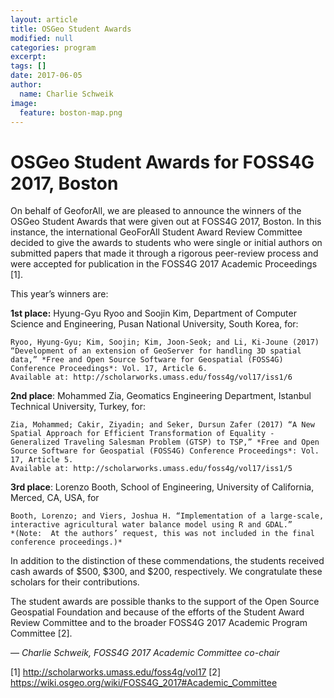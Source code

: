 ```yaml
---
layout: article
title: OSGeo Student Awards
modified: null
categories: program
excerpt:
tags: []
date: 2017-06-05
author:
  name: Charlie Schweik
image:
  feature: boston-map.png
---
```


# OSGeo Student Awards for FOSS4G 2017, Boston

On behalf of GeoforAll, we are pleased to announce the winners of the OSGeo Student Awards that were given out at FOSS4G 2017, Boston. In this instance, the international GeoForAll Student Award Review Committee decided to give the awards to students who were single or initial authors on submitted papers that made it through a rigorous peer-review process and were accepted for publication in the FOSS4G 2017 Academic Proceedings [1].

This year’s winners are:

**1st place:** Hyung-Gyu Ryoo and Soojin Kim, Department of Computer Science and Engineering, Pusan National University, South Korea, for:

    Ryoo, Hyung-Gyu; Kim, Soojin; Kim, Joon-Seok; and Li, Ki-Joune (2017) “Development of an extension of GeoServer for handling 3D spatial data,” *Free and Open Source Software for Geospatial (FOSS4G) Conference Proceedings*: Vol. 17, Article 6.
    Available at: http://scholarworks.umass.edu/foss4g/vol17/iss1/6

**2nd place**: Mohammed Zia, Geomatics Engineering Department, Istanbul Technical University, Turkey, for:

    Zia, Mohammed; Cakir, Ziyadin; and Seker, Dursun Zafer (2017) “A New Spatial Approach for Efficient Transformation of Equality - Generalized Traveling Salesman Problem (GTSP) to TSP,” *Free and Open Source Software for Geospatial (FOSS4G) Conference Proceedings*: Vol. 17, Article 5.
    Available at: http://scholarworks.umass.edu/foss4g/vol17/iss1/5

**3rd place**: Lorenzo Booth, School of Engineering, University of California, Merced, CA, USA, for   

    Booth, Lorenzo; and Viers, Joshua H. “Implementation of a large-scale, interactive agricultural water balance model using R and GDAL.”
    *(Note:  At the authors’ request, this was not included in the final conference proceedings.)*

In addition to the distinction of these commendations, the students received cash awards of $500, $300, and $200, respectively. We congratulate these scholars for their contributions.

The student awards are possible thanks to the support of the Open Source Geospatial Foundation and because of the efforts of the Student Award Review Committee and to the broader FOSS4G 2017 Academic Program Committee [2].

— *Charlie Schweik, FOSS4G 2017 Academic Committee co-chair*

[1] http://scholarworks.umass.edu/foss4g/vol17
[2] https://wiki.osgeo.org/wiki/FOSS4G_2017#Academic_Committee
